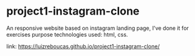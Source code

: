 # project1-instagram-clone
An responsive website based on instagram landing page, I've done it for exercises purpose
technologies used: html, css.

link: https://luizreboucas.github.io/project1-instagram-clone/
